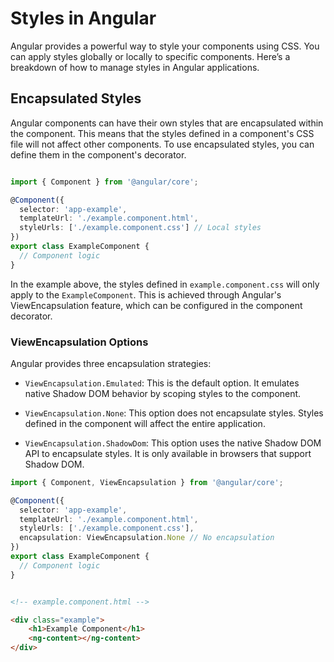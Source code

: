 # Styles in Angular

Angular provides a powerful way to style your components using CSS. You can apply styles globally or locally to specific components. Here’s a breakdown of how to manage styles in Angular applications.

## Encapsulated Styles

Angular components can have their own styles that are encapsulated within the component. This means that the styles defined in a component's CSS file will not affect other components. To use encapsulated styles, you can define them in the component's decorator.

```typescript

import { Component } from '@angular/core';

@Component({
  selector: 'app-example',
  templateUrl: './example.component.html',
  styleUrls: ['./example.component.css'] // Local styles
})
export class ExampleComponent {
  // Component logic
}
```

In the example above, the styles defined in `example.component.css` will only apply to the `ExampleComponent`. This is achieved through Angular's ViewEncapsulation feature, which can be configured in the component decorator.

### ViewEncapsulation Options

Angular provides three encapsulation strategies:

- `ViewEncapsulation.Emulated`: This is the default option. It emulates native Shadow DOM behavior by scoping styles to the component.
- `ViewEncapsulation.None`: This option does not encapsulate styles. Styles defined in the component will affect the entire application.

- `ViewEncapsulation.ShadowDom`: This option uses the native Shadow DOM API to encapsulate styles. It is only available in browsers that support Shadow DOM.

```typescript
import { Component, ViewEncapsulation } from '@angular/core';

@Component({
  selector: 'app-example',
  templateUrl: './example.component.html',
  styleUrls: ['./example.component.css'],
  encapsulation: ViewEncapsulation.None // No encapsulation
})
export class ExampleComponent {
  // Component logic
}
```

```html

<!-- example.component.html -->

<div class="example">
    <h1>Example Component</h1>
    <ng-content></ng-content>
</div>
